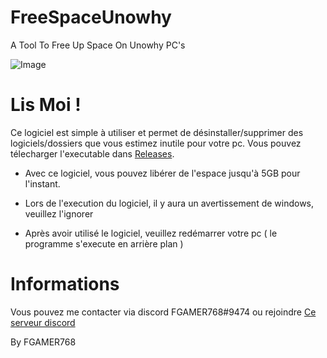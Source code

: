 # FreeSpaceUnowhy
A Tool To Free Up Space On Unowhy PC's

![Image](https://github.com/FGAMER768/FreeSpaceUnowhy/blob/master/FreeSpaceUnowhy.png)

# Lis Moi !

Ce logiciel est simple à utiliser et permet de désinstaller/supprimer des logiciels/dossiers que vous estimez inutile pour votre pc.
Vous pouvez télecharger l'executable dans [Releases](https://github.com/FGAMER768/FreeSpaceUnowhy/releases).

- Avec ce logiciel, vous pouvez libérer de l'espace jusqu'à 5GB pour l'instant.

- Lors de l'execution du logiciel, il y aura un avertissement de windows, veuillez l'ignorer

- Après avoir utilisé le logiciel, veuillez redémarrer votre pc ( le programme s'execute en arrière plan )

# Informations

Vous pouvez me contacter via discord FGAMER768#9474 ou rejoindre [Ce serveur discord](https://discord.gg/yCKHujMY99)

By FGAMER768
